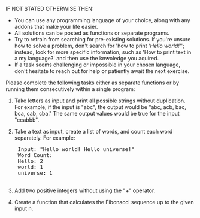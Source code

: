 IF NOT STATED OTHERWISE THEN:
- You can use any programming language of your choice, along with any addons that make your life easier.
- All solutions can be posted as functions or separate programs.
- Try to refrain from searching for pre-existing solutions. If you're unsure how to solve a problem, don't search for 'how to print *'Hello world!'*'; instead, look for more specific information, such as 'How to print text in a my language?' and then use the knwoledge you aquired. 
- If a task seems challenging or impossible in your chosen language, don't hesitate to reach out for help or patiently await the next exercise.



Please complete the following tasks either as separate functions or by running them consecutively within a single program:  

1. Take letters as input and print all possible strings without duplication. For example, if the input is "abc", the output would be "abc, acb, bac, bca, cab, cba." The same output values would be true for the input "ccabbb".  

2. Take a text as input, create a list of words, and count each word separately. For example:
    <pre>
    Input: "Hello world! Hello universe!"
    Word Count:
    Hello: 2
    world: 1
    universe: 1 
    </pre>  
3. Add two positive integers without using the "+" operator.  

4. Create a function that calculates the Fibonacci sequence up to the given input n.

